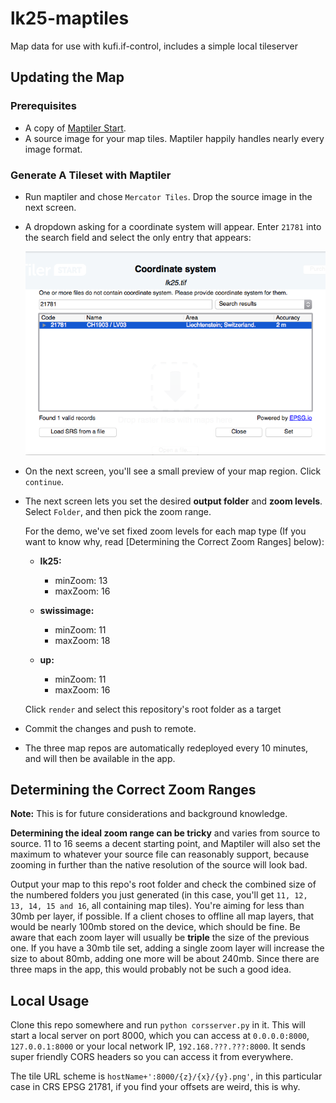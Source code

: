 lk25-maptiles
=============

Map data for use with kufi.if-control, includes a simple local tileserver

## Updating the Map

### Prerequisites

- A copy of [Maptiler Start](http://www.maptiler.com/pricing/).
- A source image for your map tiles. Maptiler happily handles nearly every image format.

### Generate A Tileset with Maptiler

- Run maptiler and chose `Mercator Tiles`. Drop the source image in the next screen.
- A dropdown asking for a coordinate system will appear. Enter `21781` into the search field and select the only entry that appears:

    ![](screenshots/maptiler_coordinates.png)

- On the next screen, you'll see a small preview of your map region. Click `continue`.
- The next screen lets you set the desired __output folder__ and __zoom levels__. Select `Folder`, and then pick the zoom range.

    For the demo, we've set fixed zoom levels for each map type (If you want to know why, read [Determining the Correct Zoom Ranges] below):

    - __lk25:__
        - minZoom: 13
        - maxZoom: 16

    - __swissimage:__
        - minZoom: 11
        - maxZoom: 18

    - __up:__
        - minZoom: 11
        - maxZoom: 16

    Click `render` and select this repository's root folder as a target
- Commit the changes and push to remote.
- The three map repos are automatically redeployed every 10 minutes, and will then be available in the app.

## Determining the Correct Zoom Ranges

__Note:__ This is for future considerations and background knowledge.

__Determining the ideal zoom range can be tricky__ and varies from source to source. 11 to 16 seems a decent starting point, and Maptiler will also set the maximum to whatever your source file can reasonably support, because zooming in further than the native resolution of the source will look bad.

Output your map to this repo's root folder and check the combined size of the numbered folders you just generated (in this case, you'll get `11, 12, 13, 14, 15 and 16`, all containing map tiles). You're aiming for less than 30mb per layer, if possible. If a client choses to offline all map layers, that would be nearly 100mb stored on the device, which should be fine. Be aware that each zoom layer will usually be __triple__ the size of the previous one. If you have a 30mb tile set, adding a single zoom layer will increase the size to about 80mb, adding one more will be about 240mb. Since there are three maps in the app, this would probably not be such a good idea.

## Local Usage

Clone this repo somewhere and run `python corsserver.py` in it. This will start a local server on port 8000, which you can access at `0.0.0.0:8000`, `127.0.0.1:8000` or your local network IP, `192.168.???.???:8000`. It sends super friendly CORS headers so you can access it from everywhere.

The tile URL scheme is `hostName+':8000/{z}/{x}/{y}.png'`, in this particular case in CRS EPSG 21781, if you find your offsets are weird, this is why.
